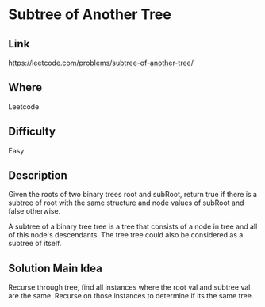 # Subtree of Another Tree

## Link

https://leetcode.com/problems/subtree-of-another-tree/

## Where

Leetcode

## Difficulty

Easy

## Description

Given the roots of two binary trees root and subRoot, return true if there is a subtree of root with the same structure and node values of subRoot and false otherwise.

A subtree of a binary tree tree is a tree that consists of a node in tree and all of this node's descendants. The tree tree could also be considered as a subtree of itself.

## Solution Main Idea

Recurse through tree, find all instances where the root val and subtree val are the same. Recurse on those instances to determine if its the same tree.
